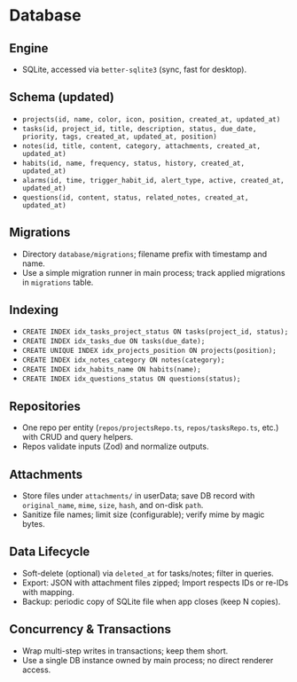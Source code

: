 # Database

## Engine
- SQLite, accessed via `better-sqlite3` (sync, fast for desktop).

## Schema (updated)
- `projects(id, name, color, icon, position, created_at, updated_at)`
- `tasks(id, project_id, title, description, status, due_date, priority, tags, created_at, updated_at, position)`
- `notes(id, title, content, category, attachments, created_at, updated_at)`
- `habits(id, name, frequency, status, history, created_at, updated_at)`
- `alarms(id, time, trigger_habit_id, alert_type, active, created_at, updated_at)`
- `questions(id, content, status, related_notes, created_at, updated_at)`

## Migrations
- Directory `database/migrations`; filename prefix with timestamp and name.
- Use a simple migration runner in main process; track applied migrations in `migrations` table.

## Indexing
- `CREATE INDEX idx_tasks_project_status ON tasks(project_id, status);`
- `CREATE INDEX idx_tasks_due ON tasks(due_date);`
- `CREATE UNIQUE INDEX idx_projects_position ON projects(position);`
- `CREATE INDEX idx_notes_category ON notes(category);`
- `CREATE INDEX idx_habits_name ON habits(name);`
- `CREATE INDEX idx_questions_status ON questions(status);`

## Repositories
- One repo per entity (`repos/projectsRepo.ts`, `repos/tasksRepo.ts`, etc.) with CRUD and query helpers.
- Repos validate inputs (Zod) and normalize outputs.

## Attachments
- Store files under `attachments/` in userData; save DB record with `original_name`, `mime`, `size`, `hash`, and on-disk `path`.
- Sanitize file names; limit size (configurable); verify mime by magic bytes.

## Data Lifecycle
- Soft-delete (optional) via `deleted_at` for tasks/notes; filter in queries.
- Export: JSON with attachment files zipped; Import respects IDs or re-IDs with mapping.
- Backup: periodic copy of SQLite file when app closes (keep N copies).

## Concurrency & Transactions
- Wrap multi-step writes in transactions; keep them short.
- Use a single DB instance owned by main process; no direct renderer access.
